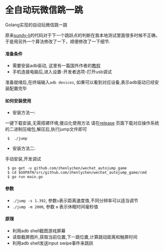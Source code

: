 # 全自动玩微信跳一跳
Golang实现的自动玩微信跳一跳

原来[sundy-li](https://github.com/sundy-li/wechat_autojump_game)的代码对于下一个跳跃点的判断在我本地测试里面很多时候不正确，于是用另外一个算法修改了一下，顺便修改了一下细节.

#### 准备条件
- 需要安装adb驱动, 这里有一篇国外作者的[教程](https://www.xda-developers.com/install-adb-windows-macos-linux/)
- 手机连接电脑后,进入设置-开发者选项-打开usb调试

准备就绪后,在终端输入`adb devices`, 如果可以看到对应设备,表示adb驱动已经安装配置完毕


#### 如何安装使用
- 安装方法一:

 一键下载安装,无需搭建环境,傻瓜化使用方法
请在[release](https://github.com/zhenlychen/wechat_autojump_game/releases) 页面下载对应操作系统的二进制压缩包,解压后,执行jump文件即可

```
 $  ./jump 
```

- 安装方法二: 

手动安装,开发调试
```
 $ go get -u github.com/zhenlychen/wechat_autojump_game
 $ cd $GOPATH/src/github.com/zhenlychen/wechat_autojump_game/cmd
 $ go run main.go
```


#### 参数
- `./jump -s 1.392`, 参数`s`表示距离速度值,不同分辨率可以适当调节
- `./jump -m 2000`, 参数 `m` 表示休眠时间毫秒值

#### 原理
- 利用adb shell截图游戏屏幕
- 读取截屏图片,获取当前位置,下一跳位置,计算跳动距离和触屏时间
- 利用adb shell发送input swipe事件来跳跃





